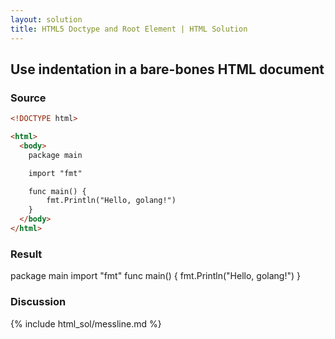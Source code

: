```yaml
---
layout: solution
title: HTML5 Doctype and Root Element | HTML Solution
---
```


## Use indentation in a bare-bones HTML document

### Source
~~~html
<!DOCTYPE html>

<html>
  <body>
    package main

    import "fmt"

    func main() {
        fmt.Println("Hello, golang!")
    }
  </body>
</html>
~~~

### Result
<section>
package main import "fmt" func main() { fmt.Println("Hello, golang!") }
</section>

### Discussion

{% include html_sol/messline.md %}